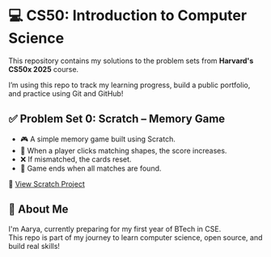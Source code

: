 # 💻 CS50: Introduction to Computer Science

This repository contains my solutions to the problem sets from **Harvard's CS50x 2025** course.

I’m using this repo to track my learning progress, build a public portfolio, and practice using Git and GitHub!

## ✅ Problem Set 0: Scratch – Memory Game

- 🎮 A simple memory game built using Scratch.
- 🧠 When a player clicks matching shapes, the score increases.
- ❌ If mismatched, the cards reset.
- 🏁 Game ends when all matches are found.

🔗 [View Scratch Project](https://scratch.mit.edu/projects/1190924492)


## 🚀 About Me

I'm Aarya, currently preparing for my first year of BTech in CSE.  
This repo is part of my journey to learn computer science, open source, and build real skills!
